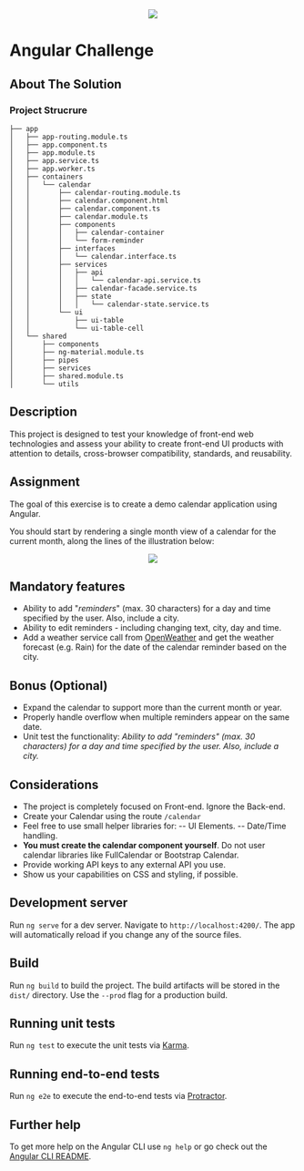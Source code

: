 <div align="center">
    <img src="https://storage.googleapis.com/public-jobsity-bucket/jobsity_logo_small.png"/>
</div>

# Angular Challenge

## About The Solution

### Project Strucrure

```
├── app
│   ├── app-routing.module.ts
│   ├── app.component.ts
│   ├── app.module.ts
│   ├── app.service.ts
│   ├── app.worker.ts
│   ├── containers
│   │   └── calendar
│   │       ├── calendar-routing.module.ts
│   │       ├── calendar.component.html
│   │       ├── calendar.component.ts
│   │       ├── calendar.module.ts
│   │       ├── components
│   │       │   ├── calendar-container
│   │       │   └── form-reminder
│   │       ├── interfaces
│   │       │   └── calendar.interface.ts
│   │       ├── services
│   │       │   ├── api
│   │       │   │   └── calendar-api.service.ts
│   │       │   ├── calendar-facade.service.ts
│   │       │   ├── state
│   │       │   │   └── calendar-state.service.ts
│   │       └── ui
│   │           ├── ui-table
│   │           └── ui-table-cell
│   └── shared
│       ├── components
│       ├── ng-material.module.ts
│       ├── pipes
│       ├── services
│       ├── shared.module.ts
│       └── utils
```

## Description

This project is designed to test your knowledge of front-end web technologies and assess your ability to create front-​end UI products with attention to details, cross-browser compatibility, standards, and  reusability.

## Assignment

The goal of this exercise is to create a demo calendar application using Angular.

You should start by rendering a single month view of a calendar for the current month, along the lines of the illustration below:
<div align="center">
    <img src="https://raw.githubusercontent.com/Jobsity/ReactChallenge/main/src/assets/CalendarSample.png"/>
</div>

## Mandatory features
 - Ability to add "*reminders*" (max. 30 characters) for a day and time specified by the user. Also, include a city.
 - Ability to edit reminders - including changing text, city, day and time.
 - Add a weather service call from [OpenWeather](https://openweathermap.org/forecast16) and get the weather forecast (e.g. Rain) for the date of the calendar reminder based on the city.

## Bonus (Optional)

- Expand the calendar to support more than the current month or year.
- Properly handle overflow when multiple reminders appear on the same date.
- Unit test the functionality: *Ability to add "*reminders*" (max. 30 characters) for a day and time specified by the user. Also, include a city.*

## Considerations

 - The project is completely focused on Front-end. Ignore the Back-end.
 - Create your Calendar using the route `/calendar`
 - Feel free to use small helper libraries for:
 -- UI Elements.
 -- Date/Time handling.
 - **You must create the calendar component yourself**. Do not user calendar libraries like FullCalendar or Bootstrap Calendar.
 - Provide working API keys to any external API you use.
 - Show us your capabilities on CSS and styling, if possible.


## Development server

Run `ng serve` for a dev server. Navigate to `http://localhost:4200/`. The app will automatically reload if you change any of the source files.

## Build

Run `ng build` to build the project. The build artifacts will be stored in the `dist/` directory. Use the `--prod` flag for a production build.

## Running unit tests

Run `ng test` to execute the unit tests via [Karma](https://karma-runner.github.io).

## Running end-to-end tests

Run `ng e2e` to execute the end-to-end tests via [Protractor](http://www.protractortest.org/).

## Further help

To get more help on the Angular CLI use `ng help` or go check out the [Angular CLI README](https://github.com/angular/angular-cli/blob/master/README.md).
